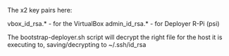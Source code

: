 
The x2 key pairs here:

vbox_id_rsa.*   -   for the VirtualBox
admin_id_rsa.*  -   for Deployer R-Pi (psi)

The bootstrap-deployer.sh script will decrypt the right file for the host
it is executing to, saving/decrypting to ~/.ssh/id_rsa
